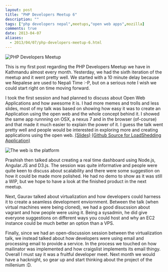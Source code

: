 ```yaml
---
layout: post
title: "PHP Developers Meetup 6"
description: ""
tags: ["php developers nepal",meetups,"open web apps",mozilla]
comments: true
date: 2013-04-07
aliases:
  - 2013/04/07/php-developers-meetup-6.html
---
```

![PHP Developers Meetup](http://img145.imageshack.us/img145/2388/4tvefoo.jpg)


This is my first post regarding the PHP Developers Meetup we have in Kathmandu almost every month. Yesterday, we had the sixth iteration of the meetup and it went pretty well. We started with a 10 minute delay because we Nepalese are used to Nepali Time :-P, but on a serious note I wish we could start right on time moving forward.


I took the first session and had planned to discuss about Open Web Applications and how awesome it is. I had more memes and trolls and less slides, most of my talk was based on showing how easy it was to create an Application using the open web and the whole concept behind it. I showed the same app runnning on OSX, a nexus 7 and in the browser (of-course) and that made it much easier to explain the power of it. I guess the talk went pretty well and people would be interested in exploring more and creating applications using the open web. [(Slides)](http://avinash.com.np/talks/openwebapp-phpmeet6/) [(Github Source for LoadShedding Application)](http://github.com/hardfire/losh) 

![ The web is the platform ]( http://img833.imageshack.us/img833/9665/zgxakzf.jpg )

Prashish then talked about creating a real time dashboard using Node.js, Angular.JS and D3.js. The session was quite informative and people were quite keen to discuss about scalability and there were some suggestion on how it could be made more polished. He had no demo to show as it was still a WIP, but we hope to have a look at the finished product in the next meetup.

Next, Gaurav talked about virtualization and how developers could harness it to create a seamless development enviornment. Between the talk (when virtual machines were being cloned), we had a good disucssion about vagrant and how people were using it. Being a sysadmin, he did give everyone suggestions on different ways you could host and why an EC2 instance could be much better an option than a VPS. 

Finally, since we had an open-discussion session between the virtualization talk, we instead talked about how developers were using email and processing email to provide a service. In the process we touched on how mailinator was implemented and how craigslist implements its email thingy. Overall I must say it was a fruitful developer meet. Next month we would have a hacknight, so gear up and start thinking about the project of the millenium :D.
